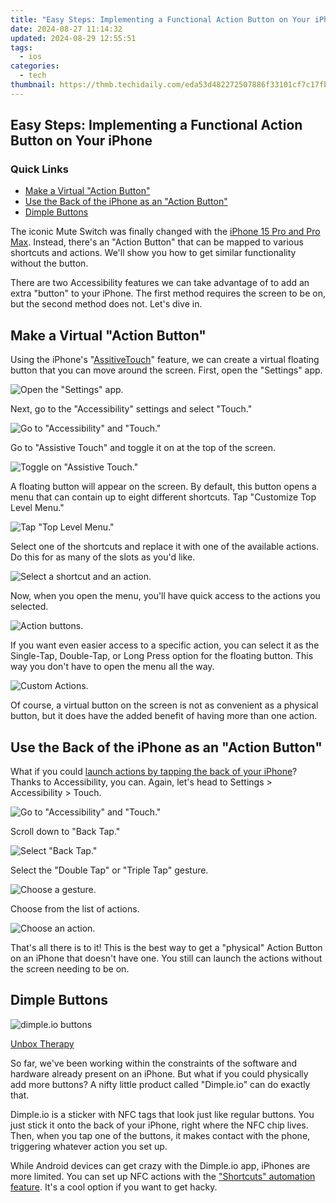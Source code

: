 ```yaml
---
title: "Easy Steps: Implementing a Functional Action Button on Your iPhone"
date: 2024-08-27 11:14:32
updated: 2024-08-29 12:55:51
tags:
  - ios
categories:
  - tech
thumbnail: https://thmb.techidaily.com/eda53d482272507886f33101cf7c17fbcff2ff9c0e3000602465b544e6ae7c53.jpg
---
```


## Easy Steps: Implementing a Functional Action Button on Your iPhone

### Quick Links

* [Make a Virtual "Action Button"](https://extra-tips.techidaily.com/2024-approved-3-simple-methods-for-color-correction-in-adobe-photoshop/)
* [Use the Back of the iPhone as an "Action Button"](https://review-topics.techidaily.com/how-to-update-or-downgrade-iphone-x-without-losing-data-drfone-by-drfone-ios-system-repair-ios-system-repair/)
* [Dimple Buttons](https://android-unlock.techidaily.com/unlock-your-vivo-v27-phone-with-ease-the-3-best-lock-screen-removal-tools-by-drfone-android/)

 The iconic Mute Switch was finally changed with the [iPhone 15 Pro and Pro Max](https://facebook-video-footage.techidaily.com/updated-2024-approved-direct-download-of-youtube-content/). Instead, there's an "Action Button" that can be mapped to various shortcuts and actions. We'll show you how to get similar functionality without the button.

 There are two Accessibility features we can take advantage of to add an extra "button" to your iPhone. The first method requires the screen to be on, but the second method does not. Let's dive in.

##  Make a Virtual "Action Button"

 Using the iPhone's "[AssitiveTouch](https://smart-video-creator.techidaily.com/new-2024-approved-the-ultimate-guide-to-glitch-video-editors-top-picks-for-windows-mac-and-web/)" feature, we can create a virtual floating button that you can move around the screen. First, open the "Settings" app.

![Open the "Settings" app.](https://static1.howtogeekimages.com/wordpress/wp-content/uploads/2023/09/img_0369.PNG) 

 Next, go to the "Accessibility" settings and select "Touch."

![Go to "Accessibility" and "Touch."](https://static1.howtogeekimages.com/wordpress/wp-content/uploads/2023/09/img_0370.PNG) 

 Go to "Assistive Touch" and toggle it on at the top of the screen.

![Toggle on "Assistive Touch."](https://static1.howtogeekimages.com/wordpress/wp-content/uploads/2023/09/2023-09-21_16-49-36.png) 

 A floating button will appear on the screen. By default, this button opens a menu that can contain up to eight different shortcuts. Tap "Customize Top Level Menu."

![Tap "Top Level Menu."](https://static1.howtogeekimages.com/wordpress/wp-content/uploads/2023/09/img_0373.PNG) 

 Select one of the shortcuts and replace it with one of the available actions. Do this for as many of the slots as you'd like.

![Select a shortcut and an action.](https://static1.howtogeekimages.com/wordpress/wp-content/uploads/2023/09/img_0375.PNG) 

 Now, when you open the menu, you'll have quick access to the actions you selected.

![Action buttons.](https://static1.howtogeekimages.com/wordpress/wp-content/uploads/2023/09/img_0377.PNG) 

 If you want even easier access to a specific action, you can select it as the Single-Tap, Double-Tap, or Long Press option for the floating button. This way you don't have to open the menu all the way.

![Custom Actions.](https://static1.howtogeekimages.com/wordpress/wp-content/uploads/2023/09/img_0378.PNG) 

 Of course, a virtual button on the screen is not as convenient as a physical button, but it does have the added benefit of having more than one action.

##  Use the Back of the iPhone as an "Action Button"

 What if you could [launch actions by tapping the back of your iPhone](https://ai-live-streaming.techidaily.com/updated-in-2024-10-free-football-streaming-sites-to-bookmark/)? Thanks to Accessibility, you can. Again, let's head to Settings > Accessibility > Touch.

![Go to "Accessibility" and "Touch."](https://static1.howtogeekimages.com/wordpress/wp-content/uploads/2023/09/img_0370.PNG) 

 Scroll down to "Back Tap."

![Select "Back Tap."](https://static1.howtogeekimages.com/wordpress/wp-content/uploads/2023/09/img_0379.PNG) 

 Select the "Double Tap" or "Triple Tap" gesture.

![Choose a gesture.](https://static1.howtogeekimages.com/wordpress/wp-content/uploads/2023/09/img_0380.PNG) 

 Choose from the list of actions.

![Choose an action.](https://static1.howtogeekimages.com/wordpress/wp-content/uploads/2023/09/img_0381.PNG) 

 That's all there is to it! This is the best way to get a "physical" Action Button on an iPhone that doesn't have one. You still can launch the actions without the screen needing to be on.

##  Dimple Buttons

![dimple.io buttons](https://static1.howtogeekimages.com/wordpress/wp-content/uploads/2023/09/dimpleio.png) 

[Unbox Therapy](https://youtu.be/6Mp01eg0-ZM)

 So far, we've been working within the constraints of the software and hardware already present on an iPhone. But what if you could physically add more buttons? A nifty little product called "Dimple.io" can do exactly that.

 Dimple.io is a sticker with NFC tags that look just like regular buttons. You just stick it onto the back of your iPhone, right where the NFC chip lives. Then, when you tap one of the buttons, it makes contact with the phone, triggering whatever action you set up.

 While Android devices can get crazy with the Dimple.io app, iPhones are more limited. You can set up NFC actions with the ["Shortcuts" automation feature](https://fox-http.techidaily.com/new-the-ultimate-guide-to-gopro-hero5-time-lapse-photography/). It's a cool option if you want to get hacky.

<ins class="adsbygoogle"
     style="display:block"
     data-ad-format="autorelaxed"
     data-ad-client="ca-pub-7571918770474297"
     data-ad-slot="1223367746"></ins>



<ins class="adsbygoogle"
     style="display:block"
     data-ad-client="ca-pub-7571918770474297"
     data-ad-slot="8358498916"
     data-ad-format="auto"
     data-full-width-responsive="true"></ins>
